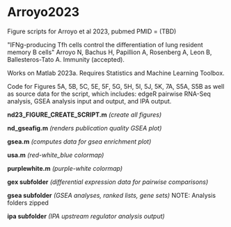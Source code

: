 # Arroyo2023
Figure scripts for Arroyo et al 2023, pubmed PMID = (TBD)

"IFNg-producing Tfh cells control the differentiation of lung resident memory B cells" Arroyo N, Bachus H, Papillion A, Rosenberg A, Leon B, Ballesteros-Tato A. Immunity (accepted).

Works on Matlab 2023a. Requires Statistics and Machine Learning Toolbox.

Code for Figures 5A, 5B, 5C, 5E, 5F, 5G, 5H, 5I, 5J, 5K, 7A, S5A, S5B as well as source data for the script, which includes: edgeR pairwise RNA-Seq analysis, GSEA analysis input and output, and IPA output.

**nd23_FIGURE_CREATE_SCRIPT.m** _(create all figures)_

**nd_gseafig.m** _(renders publication quality GSEA plot)_

**gsea.m** _(computes data for gsea enrichment plot)_

**usa.m** _(red-white_blue colormap)_

**purplewhite.m** _(purple-white colormap)_

**gex subfolder** _(differential expression data for pairwise comparisons)_

**gsea subfolder** _(GSEA analyses, ranked lists, gene sets)_ NOTE: Analysis folders zipped

**ipa subfolder** _(IPA upstream regulator analysis output)_
